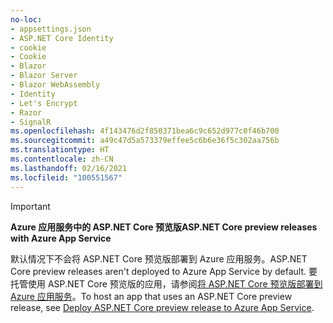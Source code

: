 ```yaml
---
no-loc:
- appsettings.json
- ASP.NET Core Identity
- cookie
- Cookie
- Blazor
- Blazor Server
- Blazor WebAssembly
- Identity
- Let's Encrypt
- Razor
- SignalR
ms.openlocfilehash: 4f143476d2f850371bea6c9c652d977c0f46b700
ms.sourcegitcommit: a49c47d5a573379effee5c6b6e36f5c302aa756b
ms.translationtype: HT
ms.contentlocale: zh-CN
ms.lasthandoff: 02/16/2021
ms.locfileid: "100551567"
---
```

> [!IMPORTANT]
> <span data-ttu-id="d1527-101">**Azure 应用服务中的 ASP.NET Core 预览版**</span><span class="sxs-lookup"><span data-stu-id="d1527-101">**ASP.NET Core preview releases with Azure App Service**</span></span>
>
> <span data-ttu-id="d1527-102">默认情况下不会将 ASP.NET Core 预览版部署到 Azure 应用服务。</span><span class="sxs-lookup"><span data-stu-id="d1527-102">ASP.NET Core preview releases aren't deployed to Azure App Service by default.</span></span> <span data-ttu-id="d1527-103">要托管使用 ASP.NET Core 预览版的应用，请参阅[将 ASP.NET Core 预览版部署到 Azure 应用服务](xref:host-and-deploy/azure-apps/index#deploy-aspnet-core-preview-release-to-azure-app-service)。</span><span class="sxs-lookup"><span data-stu-id="d1527-103">To host an app that uses an ASP.NET Core preview release, see [Deploy ASP.NET Core preview release to Azure App Service](xref:host-and-deploy/azure-apps/index#deploy-aspnet-core-preview-release-to-azure-app-service).</span></span>
<!-- 
> [!IMPORTANT]
> **ASP.NET Core 3.0 with Azure App Service**
>
> ASP.NET Core 3.0 has not yet been deployed to Azure App Service. We hope to provide ASP.NET Core 3 on Azure App Service soon. To host an app that uses an ASP.NET Core 3.0:

* Treat ASP.NET Core 3.0 like a preview release for Azure App Service deployment.
* See [Deploy ASP.NET Core preview release to Azure App Service](xref:host-and-deploy/azure-apps/index#deploy-aspnet-core-preview-release-to-azure-app-service).
-->
